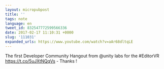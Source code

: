 ```yaml
---
layout: micropubpost
title: ''
tags: note
language: en
tweet_id: 832547772599566336
date: 2017-02-17 11:10:31 +0000
slug: '111031'
expanded_urls: https://www.youtube.com/watch?v=aAr68dltqLE
---
```

The first Developer Community Hangout from @unity labs for the #EditorVR https://t.co/5uJXtNQqVs - Thanks !
